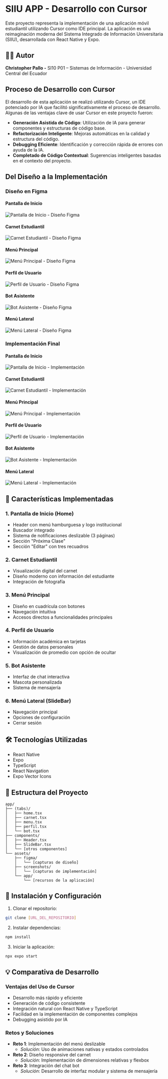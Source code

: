 # SIIU APP - Desarrollo con Cursor

Este proyecto representa la implementación de una aplicación móvil estudiantil utilizando Cursor como IDE principal. La aplicación es una reimaginación moderna del Sistema Integrado de Información Universitaria (SIIU), desarrollada con React Native y Expo.

## 👨‍💻 Autor

**Christopher Pallo -**
SI10 P01 – Sistemas de Información -
Universidad Central del Ecuador

## Proceso de Desarrollo con Cursor

El desarrollo de esta aplicación se realizó utilizando Cursor, un IDE potenciado por IA que facilitó significativamente el proceso de desarrollo. Algunas de las ventajas clave de usar Cursor en este proyecto fueron:

- **Generación Asistida de Código**: Utilización de IA para generar componentes y estructuras de código base.
- **Refactorización Inteligente**: Mejoras automáticas en la calidad y estructura del código.
- **Debugging Eficiente**: Identificación y corrección rápida de errores con ayuda de la IA.
- **Completado de Código Contextual**: Sugerencias inteligentes basadas en el contexto del proyecto.

## Del Diseño a la Implementación

### Diseño en Figma

#### Pantalla de Inicio
![Pantalla de Inicio - Diseño Figma](assets/figma/home.png)


#### Carnet Estudiantil
![Carnet Estudiantil - Diseño Figma](assets/figma/carnet.png)

#### Menú Principal
![Menú Principal - Diseño Figma](assets/figma/menu.png)

#### Perfil de Usuario
![Perfil de Usuario - Diseño Figma](assets/figma/perfil.png)

#### Bot Asistente
![Bot Asistente - Diseño Figma](assets/figma/bot.png)

#### Menú Lateral
![Menú Lateral - Diseño Figma](assets/figma/menulateral.png)

### Implementación Final

#### Pantalla de Inicio
![Pantalla de Inicio - Implementación](assets/screenshots/home.jpeg)

#### Carnet Estudiantil
![Carnet Estudiantil - Implementación](assets/screenshots/carnet.jpeg)

#### Menú Principal
![Menú Principal - Implementación](assets/screenshots/menu.jpeg)

#### Perfil de Usuario
![Perfil de Usuario - Implementación](assets/screenshots/perfil.jpeg)

#### Bot Asistente
![Bot Asistente - Implementación](assets/screenshots/bot.jpeg)

#### Menú Lateral
![Menú Lateral - Implementación](assets/screenshots/menulateral.jpeg)

## 🧩 Características Implementadas

### 1. Pantalla de Inicio (Home)
- Header con menú hamburguesa y logo institucional
- Buscador integrado
- Sistema de notificaciones deslizable (3 páginas)
- Sección "Próxima Clase"
- Sección "Editar" con tres recuadros

### 2. Carnet Estudiantil
- Visualización digital del carnet
- Diseño moderno con información del estudiante
- Integración de fotografía

### 3. Menú Principal
- Diseño en cuadrícula con botones
- Navegación intuitiva
- Accesos directos a funcionalidades principales

### 4. Perfil de Usuario
- Información académica en tarjetas
- Gestión de datos personales
- Visualización de promedio con opción de ocultar

### 5. Bot Asistente
- Interfaz de chat interactiva
- Mascota personalizada
- Sistema de mensajería

### 6. Menú Lateral (SlideBar)
- Navegación principal
- Opciones de configuración
- Cerrar sesión

## 🛠️ Tecnologías Utilizadas
- React Native
- Expo
- TypeScript
- React Navigation
- Expo Vector Icons

## 📁 Estructura del Proyecto
```
app/
├── (tabs)/
│   ├── home.tsx
│   ├── carnet.tsx
│   ├── menu.tsx
│   ├── perfil.tsx
│   └── bot.tsx
├── components/
│   ├── Header.tsx
│   ├── SlideBar.tsx
│   └── [otros componentes]
└── assets/
    ├── figma/
    │   └── [capturas de diseño]
    ├── screenshots/
    │   └── [capturas de implementación]
    └── app/
        └── [recursos de la aplicación]
```

## 🚀 Instalación y Configuración

1. Clonar el repositorio:
```bash
git clone [URL_DEL_REPOSITORIO]
```

2. Instalar dependencias:
```bash
npm install
```

3. Iniciar la aplicación:
```bash
npx expo start
```

## 💡 Comparativa de Desarrollo

### Ventajas del Uso de Cursor
- Desarrollo más rápido y eficiente
- Generación de código consistente
- Integración natural con React Native y TypeScript
- Facilidad en la implementación de componentes complejos
- Debugging asistido por IA

### Retos y Soluciones
- **Reto 1**: Implementación del menú deslizable
  - *Solución*: Uso de animaciones nativas y estados controlados
- **Reto 2**: Diseño responsive del carnet
  - *Solución*: Implementación de dimensiones relativas y flexbox
- **Reto 3**: Integración del chat bot
  - *Solución*: Desarrollo de interfaz modular y sistema de mensajería
